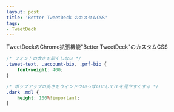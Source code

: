 ```yaml
---
layout: post
title: 'Better TweetDeck のカスタムCSS'
tags:
- TweetDeck
---
```


TweetDeckのChrome拡張機能"Better TweetDeck"のカスタムCSS

~~~css
/* フォントの太さを細くしない */
.tweet-text, .account-bio, .prf-bio {
    font-weight: 400;
}

/* ポップアップの高さをウィンドウいっぱいにしてTLを見やすくする */
.dark .mdl {
    height: 100%!important;
}
~~~

